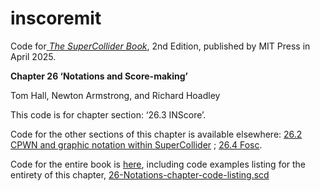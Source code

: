 # inscoremit

Code for[ _The SuperCollider Book_](https://mitpress.mit.edu/9780262049702/the-supercollider-book/), 2nd Edition, published by MIT Press in April 2025.

**Chapter 26 ‘Notations and Score-making’**

Tom Hall, Newton Armstrong, and Richard Hoadley

This code is for chapter section: ‘26.3 INScore’.

Code for the other sections of this chapter is available elsewhere: [26.2 CPWN and graphic notation within SuperCollider](https://github.com/ludions/scbook-2nd-edn) ; [26.4 Fosc](https://github.com/n-armstrong/fosc).

Code for the entire book is [here](https://github.com/supercollider/scbookcode/tree/newedition), including code examples listing for the entirety of this chapter, [26-Notations-chapter-code-listing.scd](https://github.com/supercollider/scbookcode/blob/newedition/Ch%2026%20Notations%20and%20Score-making/26-Notations-chapter-code-listing.scd)

